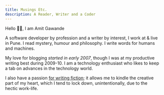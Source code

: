 ```yaml
---
title: Musings Etc.
description: A Reader, Writer and a Coder
---
```


Hello 👋🏽, I am Amit Gawande

A software developer by profession and a writer by interest, I work at & live in Pune. I read mystery, humour and philosophy. I write words for humans and machines.

My love for blogging *started in early 2007*, though I was at my productive writing best during 2009-10. I am a technology enthusiast who likes to keep a tab on advances in the technology world.

I also have a passion [for writing fiction](/categories/fiction/); it allows me to kindle the creative part of my heart, which I tend to lock down, unintentionally, due to the hectic work-life.